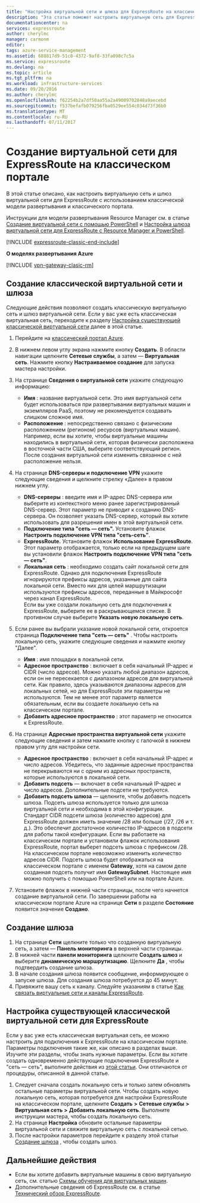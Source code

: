 ```yaml
---
title: "Настройка виртуальной сети и шлюза для ExpressRoute на классическом портале | Документация Майкрософт"
description: "Эта статья поможет настроить виртуальную сеть для ExpressRoute с использованием классической модели развертывания и классического портала."
documentationcenter: na
services: expressroute
author: cherylmc
manager: carmonm
editor: 
tags: azure-service-management
ms.assetid: 688817d9-51c8-4372-9af8-33fa098c7c5a
ms.service: expressroute
ms.devlang: na
ms.topic: article
ms.tgt_pltfrm: na
ms.workload: infrastructure-services
ms.date: 09/20/2016
ms.author: cherylmc
ms.openlocfilehash: f62254b2a7df50aa55a2a49009702848a9aecebd
ms.sourcegitcommit: f537befafb079256fba0529ee554c034d73f36b0
ms.translationtype: MT
ms.contentlocale: ru-RU
ms.lasthandoff: 07/11/2017
---
```

# <a name="create-a-virtual-network-for-expressroute-in-the-classic-portal"></a>Создание виртуальной сети для ExpressRoute на классическом портале
В этой статье описано, как настроить виртуальную сеть и шлюз виртуальной сети для ExpressRoute с использованием классической модели развертывания и классического портала.

Инструкции для модели развертывания Resource Manager см. в статье [Создание виртуальной сети с помощью PowerShell](../virtual-network/virtual-networks-create-vnet-arm-ps.md) и [Настройка шлюза виртуальной сети для ExpressRoute с Resource Manager и PowerShell](expressroute-howto-add-gateway-resource-manager.md).

[!INCLUDE [expressroute-classic-end-include](../../includes/expressroute-classic-end-include.md)]

**О моделях развертывания Azure**

[!INCLUDE [vpn-gateway-clasic-rm](../../includes/vpn-gateway-classic-rm-include.md)]

## <a name="create-a-classic-vnet-and-gateway"></a>Создание классической виртуальной сети и шлюза
Следующие действия позволяют создать классическую виртуальную сеть и шлюз виртуальной сети. Если у вас уже есть классическая виртуальная сеть, переходите к разделу [Настройка существующей классической виртуальной сети](#config) далее в этой статье.

1. Перейдите на [классический портал Azure](http://manage.windowsazure.com).
2. В нижнем левом углу экрана нажмите кнопку **Создать**. В области навигации щелкните **Сетевые службы**, а затем — **Виртуальная сеть**. Нажмите кнопку **Настраиваемое создание** для запуска мастера настройки.
3. На странице **Сведения о виртуальной сети** укажите следующую информацию:
   
   * **Имя** : название виртуальной сети. Это имя виртуальной сети будет использоваться при развертывании виртуальных машин и экземпляров PaaS, поэтому не рекомендуется создавать слишком сложное имя.
   * **Расположение** : непосредственно связано с физическим расположением (регионом) ресурсов (виртуальных машин). Например, если вы хотите, чтобы виртуальные машины находились в виртуальной сети, которая физически расположена в восточной части США, выберите соответствующий регион. После создания виртуальной сети изменить связанное с ней расположение нельзя.
4. На странице **DNS-серверы и подключение VPN** укажите следующие сведения и щелкните стрелку «Далее» в правом нижнем углу. 
   
   * **DNS-серверы** : введите имя и IP-адрес DNS-сервера или выберите из контекстного меню ранее зарегистрированный DNS-сервер. Этот параметр не приводит к созданию DNS-сервера. Он позволяет указать DNS-сервер, который вы хотите использовать для разрешения имен в этой виртуальной сети.
   * **Подключение типа "сеть — сеть".** Установите флажок **Настроить подключение VPN типа "сеть-сеть"**.
   * **ExpressRoute.** Установите флажок **Использование ExpressRoute**. Этот параметр отображается, только если на предыдущем шаге вы установили флажок **Настроить подключение VPN типа "сеть — сеть"**.
   * **Локальная сеть** : необходимо создать сайт локальной сети для ExpressRoute. Однако для подключения ExpressRoute игнорируются префиксы адресов, указанные для сайта локальной сети. Вместо них для целей маршрутизации используются префиксы адресов, переданные в Майкрософт через канал ExpressRoute.<BR>Если вы уже создали локальную сеть для подключения к ExpressRoute, выберите ее в раскрывающемся списке. В противном случае выберите **Указать новую локальную сеть**.
5. Если ранее вы выбрали указание новой локальной сети, откроется страница **Подключение типа "сеть — сеть"** . Чтобы настроить локальную сеть, укажите следующие сведения и нажмите кнопку "Далее". 
   
   * **Имя** : имя площадки в локальной сети.
   * **Адресное пространство** : включает в себя начальный IP-адрес и CIDR (число адресов). Можно указать любой диапазон адресов, если он не пересекается с диапазоном адресов для виртуальной сети. Как правило, здесь указываются диапазоны адресов для локальных сетей, но для ExpressRoute эти параметры не используются. Тем не менее этот параметр является обязательным, если вы создаете локальную сеть на классическом портале.
   * **Добавить адресное пространство** : этот параметр не относится к ExpressRoute.
6. На странице **Адресные пространства виртуальной сети** укажите следующие сведения и затем нажмите кнопку с галочкой в нижнем правом углу для настройки сети. 
   
   * **Адресное пространство** : включает в себя начальный IP-адрес и число адресов. Убедитесь, что заданные адресные пространства не перекрываются ни с одним из адресных пространств, которые используются в локальной сети.
   * **Добавить подсеть** — включает в себя начальный IP-адрес и число адресов. Дополнительные подсети не требуются.
   * **Добавить подсеть шлюза** — щелкните, чтобы добавить подсеть шлюза. Подсеть шлюза используется только для шлюза виртуальной сети и необходима в этой конфигурации.<BR>Стандарт CIDR подсети шлюза (количество адресов) для ExpressRoute должен иметь значение /28 или больше (/27, /26 и т. д.). Это обеспечит достаточное количество IP-адресов в подсети для работы такой конфигурации. Если вы работаете на классическом портале и установили флажок использования ExpressRoute, портал выберет подсеть шлюза с префиксом /28.  На классическом портале невозможно изменить количество адресов CIDR. Подсеть шлюза будет отображаться на классическом портале с именем **Gateway**, хотя на самом деле созданная подсеть получит имя **GatewaySubnet**. Настоящее имя можно получить с помощью PowerShell или на портале Azure.
7. Установите флажок в нижней части страницы, после чего начнется создание виртуальной сети. По завершении работы на классическом портале Azure на странице **Сети** в разделе **Состояние** появится значение **Создано**.

## <a name="gw"></a>Создание шлюза
1. На странице **Сети** щелкните только что созданную виртуальную сеть, а затем — **Панель мониторинга** в верхней части страницы.
2. В нижней части **панели мониторинга** щелкните **Создать шлюз** и выберите **динамическую маршрутизацию**. Щелкните **Да** , чтобы подтвердить создание шлюза.
3. В начале создания шлюза появится сообщение, информирующее о запуске шлюза. Для создания шлюза потребуется до 45 минут.
4. Привяжите вашу сеть к каналу. Следуйте указаниям в статье [Как связать виртуальные сети и каналы ExpressRoute](expressroute-howto-linkvnet-classic.md).

## <a name="config"></a>Настройка существующей классической виртуальной сети для ExpressRoute
Если у вас уже есть классическая виртуальная сеть, ее можно настроить для подключения к ExpressRoute на классическом портале. Параметры подключения такие же, как описано в разделах выше. Изучите эти разделы, чтобы знать нужные параметры. Если вы хотите создать одновременно действующие подключения ExpressRoute и "сеть — сеть", выполните действия из [этой статьи](expressroute-howto-coexist-classic.md). Они отличаются от процедуры, описанной в данной статье.

1. Следует сначала создать локальную сеть и только затем обновлять остальные параметры виртуальной сети. Чтобы создать новую локальную сеть, которая потребуется для настройки ExpressRoute на классическом портале, щелкните **Создать** **>** **Сетевые службы** **>** **Виртуальная сеть** **>** **Добавить локальную сеть**. Выполните инструкции мастера, чтобы создать локальную сеть.
2. На странице **Настройка** обновите остальные параметры виртуальной сети и свяжите виртуальную сеть с локальной сетью.
3. После настройки параметров перейдите к разделу этой статьи [Создание шлюза](#gw) , чтобы создать шлюз.

## <a name="next-steps"></a>Дальнейшие действия
* Если вы хотите добавить виртуальные машины в свою виртуальную сеть, см. статью [Схемы обучения для виртуальных машин](https://azure.microsoft.com/documentation/learning-paths/virtual-machines/).
* Дополнительные сведения об ExpressRoute см. в статье [Технический обзор ExpressRoute](expressroute-introduction.md).

